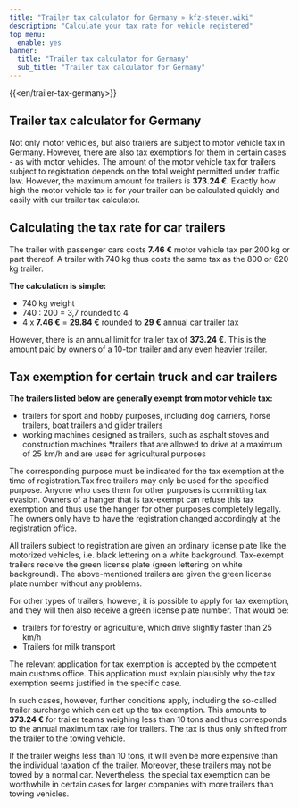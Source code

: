 ```yaml
---
title: "Trailer tax calculator for Germany » kfz-steuer.wiki"
description: "Calculate your tax rate for vehicle registered"
top_menu:
  enable: yes
banner:
  title: "Trailer tax calculator for Germany"
  sub_title: "Trailer tax calculator for Germany"
---
```


{{<en/trailer-tax-germany>}}

## Trailer tax calculator for Germany

Not only motor vehicles, but also trailers are subject to motor vehicle tax in Germany. However, there are also tax exemptions for them in certain cases - as with motor vehicles. The amount of the motor vehicle tax for trailers subject to registration depends on the total weight permitted under traffic law. However, the maximum amount for trailers is **373.24 €**. Exactly how high the motor vehicle tax is for your trailer can be calculated quickly and easily with our trailer tax calculator.

## Calculating the tax rate for car trailers

The trailer with passenger cars costs **7.46 €** motor vehicle tax per 200 kg or part thereof. A trailer with 740 kg thus costs the same tax as the 800 or 620 kg trailer.

**The calculation is simple:**

- 740 kg weight
- 740 : 200 = 3,7 rounded to 4
- 4 x **7.46 €** = **29.84 €** rounded to **29 €** annual car trailer tax

However, there is an annual limit for trailer tax of **373.24 €**. This is the amount paid by owners of a 10-ton trailer and any even heavier trailer.

## Tax exemption for certain truck and car trailers

**The trailers listed below are generally exempt from motor vehicle tax:**

- trailers for sport and hobby purposes, including dog carriers, horse trailers, boat trailers and glider trailers
- working machines designed as trailers, such as asphalt stoves and construction machines *trailers that are allowed to drive at a maximum of 25 km/h and are used for agricultural purposes

The corresponding purpose must be indicated for the tax exemption at the time of registration.Tax free trailers may only be used for the specified purpose. Anyone who uses them for other purposes is committing tax evasion. Owners of a hanger that is tax-exempt can refuse this tax exemption and thus use the hanger for other purposes completely legally. The owners only have to have the registration changed accordingly at the registration office.

All trailers subject to registration are given an ordinary license plate like the motorized vehicles, i.e. black lettering on a white background. Tax-exempt trailers receive the green license plate (green lettering on white background). The above-mentioned trailers are given the green license plate number without any problems.

For other types of trailers, however, it is possible to apply for tax exemption, and they will then also receive a green license plate number. That would be:

- trailers for forestry or agriculture, which drive slightly faster than 25 km/h
- Trailers for milk transport

The relevant application for tax exemption is accepted by the competent main customs office. This application must explain plausibly why the tax exemption seems justified in the specific case.

In such cases, however, further conditions apply, including the so-called trailer surcharge which can eat up the tax exemption. This amounts to **373.24 €** for trailer teams weighing less than 10 tons and thus corresponds to the annual maximum tax rate for trailers. The tax is thus only shifted from the trailer to the towing vehicle.

If the trailer weighs less than 10 tons, it will even be more expensive than the individual taxation of the trailer. Moreover, these trailers may not be towed by a normal car. Nevertheless, the special tax exemption can be worthwhile in certain cases for larger companies with more trailers than towing vehicles.

